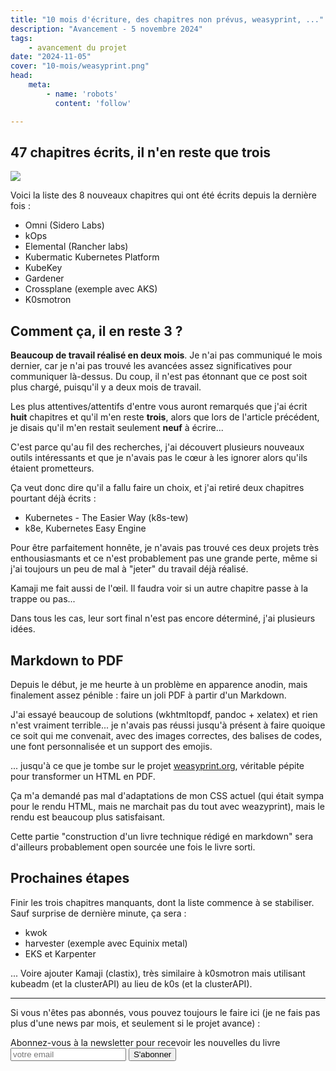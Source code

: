 ```yaml
---
title: "10 mois d'écriture, des chapitres non prévus, weasyprint, ..."
description: "Avancement - 5 novembre 2024"
tags:
    - avancement du projet
date: "2024-11-05"
cover: "10-mois/weasyprint.png"
head:
    meta:
        - name: 'robots'
          content: 'follow'

---
```


## 47 chapitres écrits, il n'en reste que trois

![](https://geps.dev/progress/94)

Voici la liste des 8 nouveaux chapitres qui ont été écrits depuis la dernière fois :

* Omni (Sidero Labs)
* kOps
* Elemental (Rancher labs)
* Kubermatic Kubernetes Platform
* KubeKey
* Gardener
* Crossplane (exemple avec AKS)
* K0smotron

## Comment ça, il en reste 3 ?

**Beaucoup de travail réalisé en deux mois**. Je n'ai pas communiqué le mois dernier, car je n'ai pas trouvé les avancées assez significatives pour communiquer là-dessus. Du coup, il n'est pas étonnant que ce post soit plus chargé, puisqu'il y a deux mois de travail.

Les plus attentives/attentifs d'entre vous auront remarqués que j'ai écrit **huit** chapitres et qu'il m'en reste **trois**, alors que lors de l'article précédent, je disais qu'il m'en restait seulement **neuf** à écrire...

C'est parce qu'au fil des recherches, j'ai découvert plusieurs nouveaux outils intéressants et que je n'avais pas le cœur à les ignorer alors qu'ils étaient prometteurs.

Ça veut donc dire qu'il a fallu faire un choix, et j'ai retiré deux chapitres pourtant déjà écrits :

* Kubernetes - The Easier Way (k8s-tew)
* k8e, Kubernetes Easy Engine

Pour être parfaitement honnête, je n'avais pas trouvé ces deux projets très enthousiasmants et ce n'est probablement pas une grande perte, même si j'ai toujours un peu de mal à "jeter" du travail déjà réalisé. 

Kamaji me fait aussi de l'œil. Il faudra voir si un autre chapitre passe à la trappe ou pas...

Dans tous les cas, leur sort final n'est pas encore déterminé, j'ai plusieurs idées.

## Markdown to PDF

Depuis le début, je me heurte à un problème en apparence anodin, mais finalement assez pénible : faire un joli PDF à partir d'un Markdown. 

J'ai essayé beaucoup de solutions (wkhtmltopdf, pandoc + xelatex) et rien n'est vraiment terrible... je n'avais pas réussi jusqu'à présent à faire quoique ce soit qui me convenait, avec des images correctes, des balises de codes, une font personnalisée et un support des emojis.

... jusqu'à ce que je tombe sur le projet [weasyprint.org](https://weasyprint.org/), véritable pépite pour transformer un HTML en PDF.

Ça m'a demandé pas mal d'adaptations de mon CSS actuel (qui était sympa pour le rendu HTML, mais ne marchait pas du tout avec weazyprint), mais le rendu est beaucoup plus satisfaisant.

Cette partie "construction d'un livre technique rédigé en markdown" sera d'ailleurs probablement open sourcée une fois le livre sorti.

## Prochaines étapes

Finir les trois chapitres manquants, dont la liste commence à se stabiliser. Sauf surprise de dernière minute, ça sera :

* kwok
* harvester (exemple avec Equinix metal)
* EKS et Karpenter

... Voire ajouter Kamaji (clastix), très similaire à k0smotron mais utilisant kubeadm (et la clusterAPI) au lieu de k0s (et la clusterAPI).

<hr>

Si vous n'êtes pas abonnés, vous pouvez toujours le faire ici (je ne fais pas plus d'une news par mois, et seulement si le projet avance) :

<div class="rounded-2xl">
<div class="mx-auto max-w-[1330px] ">
<div class="max-w-screen-xl px-4 py-8 mx-auto flex items-center justify-center">
<div class="border border-slate-200 p-24 rounded-md bg-white shadow-md ">
<span class="text-3xl font-bold text-gray-700 ">Abonnez-vous à la newsletter pour recevoir les nouvelles du livre</span>
<form action="https://rssfeedpulse.com/campaign/83cee038-722a-4fca-9e57-e8fc26326a06/subscribe" method="get" class="flex mt-10 gap-4">
<input name="email" autocomplete="email" type="email" placeholder="votre email" class="p-2 text-gray-700 w-full border border-slate-200" required>
<button class="bg-pink-500 font-bold text-2xl text-black w-full border border-slate-300 py-2 px-4 hover:bg-pink-600 hover:text-white transition-colors duration-200 ease-in-out rounded-md">S'abonner</button>
</form>
</div>
</div>
</div>
</div>
